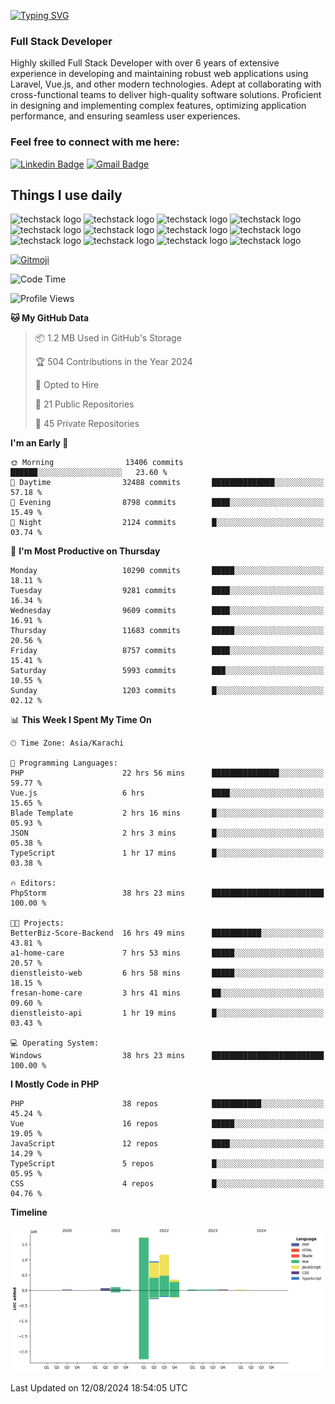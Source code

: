 [![Typing SVG](https://readme-typing-svg.demolab.com?font=Permanent+Marker&size=31&pause=1000&color=00A11F&center=true&random=false&width=435&lines=Hi+%F0%9F%91%8B%2C+I'm+Waheed+Sindhani)](https://git.io/typing-svg)
### Full Stack Developer
Highly skilled Full Stack Developer with over 6 years of extensive experience in developing and maintaining robust web applications using Laravel, Vue.js, and other modern technologies. Adept at collaborating with cross-functional teams to deliver high-quality software solutions. Proficient in designing and implementing complex features, optimizing application performance, and ensuring seamless user experiences. 

### Feel free to connect with me here:

[![Linkedin Badge](https://img.shields.io/badge/-waheedsindhani-blue?style=flat-square&logo=Linkedin&logoColor=white&link=https://www.linkedin.com/in/waheed-sindhani/)](https://www.linkedin.com/in/waheed-sindhani/)
[![Gmail Badge](https://img.shields.io/badge/-waheed.eliccs@gmail.com-c14438?style=flat-square&logo=Gmail&logoColor=white&link=mailto:waheed.eliccs@gmail.com)](mailto:waheed.eliccs@gmail.com)

## Things I use daily
![techstack logo](https://readme-components.vercel.app/api?component=logo&logo=react&text=false&animation=spin&fill=000000&svgfill=2d79c7)
![techstack logo](https://readme-components.vercel.app/api?component=logo&logo=vue.js&text=false&fill=000000&svgfill=4FC08D)
![techstack logo](https://readme-components.vercel.app/api?component=logo&logo=laravel&text=false&fill=000000&svgfill=FF2D20)
![techstack logo](https://readme-components.vercel.app/api?component=logo&logo=javascript&text=false&fill=000000&svgfill=F7DF1E)
![techstack logo](https://readme-components.vercel.app/api?component=logo&logo=mysql&text=false&fill=000000&svgfill=4479A1)
![techstack logo](https://readme-components.vercel.app/api?component=logo&logo=quasar&text=false&svgfill=050A14&fill=ffffaa&animation=spin)
![techstack logo](https://readme-components.vercel.app/api?component=logo&logo=typescript&text=false&fill=000000&svgfill=3178C6)
![techstack logo](https://readme-components.vercel.app/api?component=logo&logo=node.js&text=false&fill=000000&svgfill=5FA04E)
![techstack logo](https://readme-components.vercel.app/api?component=logo&logo=tailwindcss&text=false&fill=000000&svgfill=06B6D4)
![techstack logo](https://readme-components.vercel.app/api?component=logo&logo=docker&text=false&fill=000000&svgfill=2496ED)
![techstack logo](https://readme-components.vercel.app/api?component=logo&logo=linux&text=false&fill=000000&svgfill=FCC624)
![techstack logo](https://readme-components.vercel.app/api?component=logo&logo=amazonaws&text=false&fill=000000&svgfill=232F3E)



<!--
**Sindhani/sindhani** is a ✨ _special_ ✨ repository because its `README.md` (this file) appears on your GitHub profile.

Here are some ideas to get you started:

- 🔭 I’m currently working on ...
- 🌱 I’m currently learning ...
- 👯 I’m looking to collaborate on ...
- 🤔 I’m looking for help with ...
- 💬 Ask me about ...
- 📫 How to reach me: ...
- 😄 Pronouns: ...
- ⚡ Fun fact: ...
-->
<a href="https://gitmoji.dev">
  <img
    src="https://img.shields.io/badge/gitmoji-%20😜%20😍-FFDD67.svg?style=flat-square"
    alt="Gitmoji"
  />
</a>

<!--START_SECTION:waka-->
![Code Time](http://img.shields.io/badge/Code%20Time-291%20hrs%2011%20mins-blue)

![Profile Views](http://img.shields.io/badge/Profile%20Views-0-blue)

**🐱 My GitHub Data** 

> 📦 1.2 MB Used in GitHub's Storage 
 > 
> 🏆 504 Contributions in the Year 2024
 > 
> 💼 Opted to Hire
 > 
> 📜 21 Public Repositories 
 > 
> 🔑 45 Private Repositories 
 > 
**I'm an Early 🐤** 

```text
🌞 Morning                13406 commits       ██████░░░░░░░░░░░░░░░░░░░   23.60 % 
🌆 Daytime                32488 commits       ██████████████░░░░░░░░░░░   57.18 % 
🌃 Evening                8798 commits        ████░░░░░░░░░░░░░░░░░░░░░   15.49 % 
🌙 Night                  2124 commits        █░░░░░░░░░░░░░░░░░░░░░░░░   03.74 % 
```
📅 **I'm Most Productive on Thursday** 

```text
Monday                   10290 commits       █████░░░░░░░░░░░░░░░░░░░░   18.11 % 
Tuesday                  9281 commits        ████░░░░░░░░░░░░░░░░░░░░░   16.34 % 
Wednesday                9609 commits        ████░░░░░░░░░░░░░░░░░░░░░   16.91 % 
Thursday                 11683 commits       █████░░░░░░░░░░░░░░░░░░░░   20.56 % 
Friday                   8757 commits        ████░░░░░░░░░░░░░░░░░░░░░   15.41 % 
Saturday                 5993 commits        ███░░░░░░░░░░░░░░░░░░░░░░   10.55 % 
Sunday                   1203 commits        █░░░░░░░░░░░░░░░░░░░░░░░░   02.12 % 
```


📊 **This Week I Spent My Time On** 

```text
🕑︎ Time Zone: Asia/Karachi

💬 Programming Languages: 
PHP                      22 hrs 56 mins      ███████████████░░░░░░░░░░   59.77 % 
Vue.js                   6 hrs               ████░░░░░░░░░░░░░░░░░░░░░   15.65 % 
Blade Template           2 hrs 16 mins       █░░░░░░░░░░░░░░░░░░░░░░░░   05.93 % 
JSON                     2 hrs 3 mins        █░░░░░░░░░░░░░░░░░░░░░░░░   05.38 % 
TypeScript               1 hr 17 mins        █░░░░░░░░░░░░░░░░░░░░░░░░   03.38 % 

🔥 Editors: 
PhpStorm                 38 hrs 23 mins      █████████████████████████   100.00 % 

🐱‍💻 Projects: 
BetterBiz-Score-Backend  16 hrs 49 mins      ███████████░░░░░░░░░░░░░░   43.81 % 
a1-home-care             7 hrs 53 mins       █████░░░░░░░░░░░░░░░░░░░░   20.57 % 
dienstleisto-web         6 hrs 58 mins       █████░░░░░░░░░░░░░░░░░░░░   18.15 % 
fresan-home-care         3 hrs 41 mins       ██░░░░░░░░░░░░░░░░░░░░░░░   09.60 % 
dienstleisto-api         1 hr 19 mins        █░░░░░░░░░░░░░░░░░░░░░░░░   03.43 % 

💻 Operating System: 
Windows                  38 hrs 23 mins      █████████████████████████   100.00 % 
```

**I Mostly Code in PHP** 

```text
PHP                      38 repos            ███████████░░░░░░░░░░░░░░   45.24 % 
Vue                      16 repos            █████░░░░░░░░░░░░░░░░░░░░   19.05 % 
JavaScript               12 repos            ████░░░░░░░░░░░░░░░░░░░░░   14.29 % 
TypeScript               5 repos             █░░░░░░░░░░░░░░░░░░░░░░░░   05.95 % 
CSS                      4 repos             █░░░░░░░░░░░░░░░░░░░░░░░░   04.76 % 
```



**Timeline**

![Lines of Code chart](https://raw.githubusercontent.com/Sindhani/Sindhani/main/assets/bar_graph.png)


 Last Updated on 12/08/2024 18:54:05 UTC
<!--END_SECTION:waka-->
